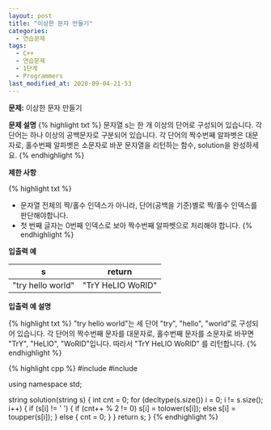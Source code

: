 ```yaml
---
layout: post
title: "이상한 문자 만들기"
categories:
  - 연습문제
tags:
  - C++
  - 연습문제
  - 1단계
  - Programmers
last_modified_at: 2020-09-04-21-53
---
```


<strong> 문제:</strong> 이상한 문자 만들기

<strong>문제 설명</strong>
{% highlight txt %}
문자열 s는 한 개 이상의 단어로 구성되어 있습니다. 각 단어는 하나 이상의 공백문자로
구분되어 있습니다. 각 단어의 짝수번째 알파벳은 대문자로, 홀수번째 알파벳은 소문자로
바꾼 문자열을 리턴하는 함수, solution을 완성하세요.
{% endhighlight %}

<strong>제한 사항</strong>

{% highlight txt %}
  - 문자열 전체의 짝/홀수 인덱스가 아니라, 
    단어(공백을 기준)별로 짝/홀수 인덱스를 판단해야합니다.
  - 첫 번째 글자는 0번째 인덱스로 보아 짝수번째 알파벳으로
    처리해야 합니다.
{% endhighlight %}

<strong>입출력 예</strong>

| s | return |
| --- | --- |
| "try hello world" | "TrY HeLIO WoRID" |

<strong>입출력 예 설명</strong>

{% highlight txt %}
"try hello world"는 세 단어 "try", "hello", "world"로 구성되어 있습니다.
각 단어의 짝수번째 문자를 대문자로, 홀수번째 문자를 소문자로 바꾸면 "TrY",
"HeLlO", "WoRlD"입니다. 따라서 "TrY HeLlO WoRlD" 를 리턴합니다.
{% endhighlight %}

{% highlight cpp %}
#include <string>
#include <vector>

using namespace std;

string solution(string s) {
    int cnt = 0;
    for (decltype(s.size()) i = 0; i != s.size(); i++) {
        if (s[i] != ' ') {
            if (cnt++ % 2 != 0)
                s[i] = tolower(s[i]);
            else 
                s[i] = toupper(s[i]);
        } else {
            cnt = 0;
        }
    } return s;
}
{% endhighlight %}
